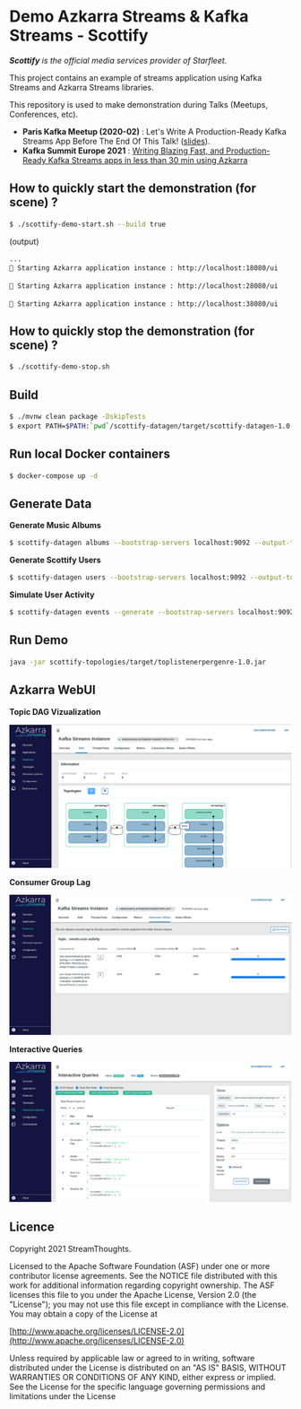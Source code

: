 # Demo Azkarra Streams & Kafka Streams - Scottify

***Scottify** is the official media services provider of Starfleet.*

This project contains an example of streams application using Kafka Streams and Azkarra Streams libraries.

This repository is used to make demonstration during Talks (Meetups, Conferences, etc).

 * **Paris Kafka Meetup (2020-02)** : Let's Write A Production-Ready Kafka Streams App Before The End Of This Talk! ([slides](https://speakerdeck.com/fhussonnois/lets-write-a-production-ready-kafka-streams-app-before-the-end-of-this-talk)).
 * **Kafka Summit Europe 2021** : [Writing Blazing Fast, and Production-Ready Kafka Streams apps in less than 30 min using Azkarra](https://www.kafka-summit.org/sessions/writing-blazing-fast-and-production-ready-kafka-streams-apps-in-less-than-30)

## How to quickly start the demonstration (for scene) ?

```bash
$ ./scottify-demo-start.sh --build true
```

(output)
```
...
🚀 Starting Azkarra application instance : http://localhost:18080/ui

🚀 Starting Azkarra application instance : http://localhost:28080/ui

🚀 Starting Azkarra application instance : http://localhost:38080/ui
```

## How to quickly stop the demonstration (for scene) ?

```bash
$ ./scottify-demo-stop.sh
```

## Build

```bash
$ ./mvnw clean package -DskipTests
$ export PATH=$PATH:`pwd`/scottify-datagen/target/scottify-datagen-1.0-dist/scottify-datagen/bin/
```

## Run local Docker containers

```bash
$ docker-compose up -d
```

## Generate Data

**Generate Music Albums**
```bash
$ scottify-datagen albums --bootstrap-servers localhost:9092 --output-topic db-albums --generate
```

**Generate Scottify Users**
```bash
$ scottify-datagen users --bootstrap-servers localhost:9092 --output-topic db-users --generate
```

**Simulate User Activity**
```bash
$ scottify-datagen events --generate --bootstrap-servers localhost:9092 --output-topic event-user-activity --interval-ms 500
```

## Run Demo

```bash
java -jar scottify-topologies/target/toplistenerpergenre-1.0.jar
```

## Azkarra WebUI


**Topic DAG Vizualization**

![Azkarra UI DAG](./static/screen-azkarra-ui-dag.png)

**Consumer Group Lag**

![Azkarra UI DAG](./static/screen-azkarra-ui-lag.png)

**Interactive Queries**

![Azkarra UI DAG](./static/screen-azkarra-ui-query.png)



## Licence

Copyright 2021 StreamThoughts.

Licensed to the Apache Software Foundation (ASF) under one or more contributor license agreements. See the NOTICE file distributed with this work for additional information regarding copyright ownership. The ASF licenses this file to you under the Apache License, Version 2.0 (the "License"); you may not use this file except in compliance with the License. You may obtain a copy of the License at

[http://www.apache.org/licenses/LICENSE-2.0](http://www.apache.org/licenses/LICENSE-2.0)

Unless required by applicable law or agreed to in writing, software distributed under the License is distributed on an "AS IS" BASIS, WITHOUT WARRANTIES OR CONDITIONS OF ANY KIND, either express or implied. See the License for the specific language governing permissions and limitations under the License

